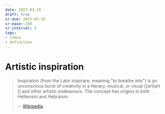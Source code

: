 ```yaml
---
date: 2023-03-19
draft: true
sr-due: 2023-03-16
sr-ease: 250
sr-interval: 3
tags:
- inbox
- definition
---
```


# Artistic inspiration

> Inspiration (from the Latin inspirare, meaning "to breathe into") is an
> unconscious burst of creativity in a literary, musical, or visual
> [[art|art ]] and other artistic endeavours. The concept has origins
> in both Hellenism and Hebraism.
>
> -- [Wikipedia](https://en.wikipedia.org/wiki/Artistic_inspiration)